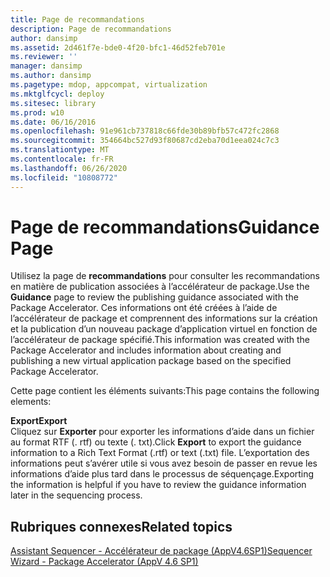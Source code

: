 ```yaml
---
title: Page de recommandations
description: Page de recommandations
author: dansimp
ms.assetid: 2d461f7e-bde0-4f20-bfc1-46d52feb701e
ms.reviewer: ''
manager: dansimp
ms.author: dansimp
ms.pagetype: mdop, appcompat, virtualization
ms.mktglfcycl: deploy
ms.sitesec: library
ms.prod: w10
ms.date: 06/16/2016
ms.openlocfilehash: 91e961cb737818c66fde30b89bfb57c472fc2868
ms.sourcegitcommit: 354664bc527d93f80687cd2eba70d1eea024c7c3
ms.translationtype: MT
ms.contentlocale: fr-FR
ms.lasthandoff: 06/26/2020
ms.locfileid: "10808772"
---
```

# <span data-ttu-id="1e872-103">Page de recommandations</span><span class="sxs-lookup"><span data-stu-id="1e872-103">Guidance Page</span></span>


<span data-ttu-id="1e872-104">Utilisez la page de **recommandations** pour consulter les recommandations en matière de publication associées à l’accélérateur de package.</span><span class="sxs-lookup"><span data-stu-id="1e872-104">Use the **Guidance** page to review the publishing guidance associated with the Package Accelerator.</span></span> <span data-ttu-id="1e872-105">Ces informations ont été créées à l’aide de l’accélérateur de package et comprennent des informations sur la création et la publication d’un nouveau package d’application virtuel en fonction de l’accélérateur de package spécifié.</span><span class="sxs-lookup"><span data-stu-id="1e872-105">This information was created with the Package Accelerator and includes information about creating and publishing a new virtual application package based on the specified Package Accelerator.</span></span>

<span data-ttu-id="1e872-106">Cette page contient les éléments suivants:</span><span class="sxs-lookup"><span data-stu-id="1e872-106">This page contains the following elements:</span></span>

<a href="" id="export"></a>**<span data-ttu-id="1e872-107">Export</span><span class="sxs-lookup"><span data-stu-id="1e872-107">Export</span></span>**  
<span data-ttu-id="1e872-108">Cliquez sur **Exporter** pour exporter les informations d’aide dans un fichier au format RTF (. rtf) ou texte (. txt).</span><span class="sxs-lookup"><span data-stu-id="1e872-108">Click **Export** to export the guidance information to a Rich Text Format (.rtf) or text (.txt) file.</span></span> <span data-ttu-id="1e872-109">L’exportation des informations peut s’avérer utile si vous avez besoin de passer en revue les informations d’aide plus tard dans le processus de séquençage.</span><span class="sxs-lookup"><span data-stu-id="1e872-109">Exporting the information is helpful if you have to review the guidance information later in the sequencing process.</span></span>

## <span data-ttu-id="1e872-110">Rubriques connexes</span><span class="sxs-lookup"><span data-stu-id="1e872-110">Related topics</span></span>


[<span data-ttu-id="1e872-111">Assistant Sequencer - Accélérateur de package (AppV4.6SP1)</span><span class="sxs-lookup"><span data-stu-id="1e872-111">Sequencer Wizard - Package Accelerator (AppV 4.6 SP1)</span></span>](sequencer-wizard---package-accelerator--appv-46-sp1-.md)

 

 





